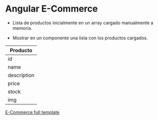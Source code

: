 # Angular E-Commerce

- Lista de productos inicialmente en un array cargado manualmente a memoria.

- Mostrar en un componente una lista con los productos cargados.

| Producto      |
| ------------- |
| id            | 
| name          | 
| description   | 
| price         |
| stock         | 
| img           | 

[E-Commerce full template](https://mdbootstrap.com/freebies/jquery/e-commerce/)